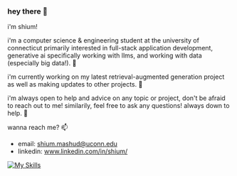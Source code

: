 ### hey there 👋

<!--
**shiumash/shiumash** is a ✨ _special_ ✨ repository because its `README.md` (this file) appears on your GitHub profile.

Here are some ideas to get you started:

- 🔭 I’m currently working on ...
- 🌱 I’m currently learning ...
- 👯 I’m looking to collaborate on ...
- 🤔 I’m looking for help with ...
- 💬 Ask me about ...
- 📫 How to reach me: ...
- 😄 Pronouns: ...
- ⚡ Fun fact: ...
-->

i'm shium! 

i'm a computer science & engineering student at the university of connecticut primarily interested in full-stack application development, generative ai specifically working with llms, and working with data (especially big data!). 🏫

i'm currently working on my latest retrieval-augmented generation project as well as making updates to other projects. 🌱

i'm always open to help and advice on any topic or project, don't be afraid to reach out to me! similarily, feel free to ask any questions! always down to help. 🫡

wanna reach me? 📫
- email: shium.mashud@uconn.edu
- linkedin: www.linkedin.com/in/shium/



[![My Skills](https://skillicons.dev/icons?i=react,py,java,js,nodejs,sklearn,tensorflow,spring,postgres,aws,postman,bootstrap)](https://skillicons.dev)
